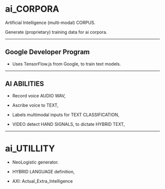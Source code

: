 # ai_CORPORA

Artificial Intelligence (multi-modal) CORPUS.

Generate (proprietary) training data for ai corpora.

----

## Google Developer Program

 - Uses TensorFlow.js from Google, to train text models.

----

## AI ABILITIES

- Record voice AUDIO WAV, 

- Ascribe voice to TEXT,

- Labels multimodal inputs for TEXT CLASSIFICATION,

- VIDEO detect HAND SIGNALS, to dictate HYBRID TEXT,

---

# ai_UTILLITY

- NeoLogistic generator. 

- HYBRID LANGUAGE definition,

- AXI: Actual_Extra_Intelligence
